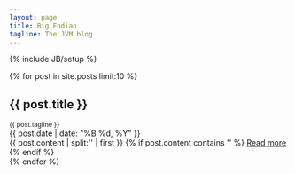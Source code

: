 ```yaml
---
layout: page
title: Big Endian
tagline: The JVM blog
---
```

{% include JB/setup %}

{% for post in site.posts limit:10 %}
  <div>
    <div><h2>{{ post.title }}</h2><small>{{ post.tagline }}</small></div>
    <div class="post-full date">{{ post.date | date: "%B %d, %Y" }}</div>
    {{ post.content | split:'<!--break-->' | first }}
    {% if post.content contains '<!--break-->' %}
      <a href="{{ post.url }}">Read more</a>
    {% endif %}
  </div>
{% endfor %}


